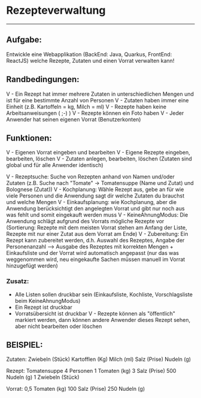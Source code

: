 # Rezepteverwaltung

---

## Aufgabe:

Entwickle eine Webapplikation (BackEnd: Java, Quarkus, FrontEnd: ReactJS) welche Rezepte, Zutaten und einen Vorrat verwalten kann!

## Randbedingungen:

V - Ein Rezept hat immer mehrere Zutaten in unterschiedlichen Mengen und ist für eine bestimmte Anzahl von Personen
V - Zutaten haben immer eine Einheit (z.B. Kartoffeln = kg, Milch = ml)
V - Rezepte haben keine Arbeitsanweisungen ( ;-) )
V - Rezepte können ein Foto haben
V - Jeder Anwender hat seinen eigenen Vorrat (Benutzerkonten)

## Funktionen:

V - Eigenen Vorrat eingeben und bearbeiten
V - Eigene Rezepte eingeben, bearbeiten, löschen
V - Zutaten anlegen, bearbeiten, löschen (Zutaten sind global und für alle Anwender identisch)

V - Rezeptsuche: Suche von Rezepten anhand von Namen und/oder Zutaten (z.B. Suche nach "Tomate" -> Tomatensuppe (Name und Zutat) und Bolognese (Zutat))
V - Kochplanung: Wähle Rezept aus, gebe an für wie viele Personen und die Anwendung sagt dir welche Zutaten du brauchst und welche Mengen
V - Einkaufsplanung: wie Kochplanung, aber die Anwendung berücksichtigt den angelegten Vorrat und gibt nur noch aus was fehlt und somit eingekauft werden muss
V - KeineAhnungModus: Die Anwendung schlägt aufgrund des Vorrats mögliche Rezepte vor (Sortierung: Rezepte mit dem meisten Vorrat stehen am Anfang der Liste, Rezepte mit nur einer Zutat aus dem Vorrat am Ende)
V - Zubereitung: Ein Rezept kann zubereitet werden, d.h. Auswahl des Rezeptes, Angabe der Personenanzahl --> Ausgabe des Rezeptes mit korrekten Mengen + Einkaufsliste und der Vorrat wird automatisch angepasst (nur das was weggenommen wird, neu eingekaufte Sachen müssen manuell im Vorrat hinzugefügt werden)

### Zusatz:

- Alle Listen sollen druckbar sein (Einkaufsliste, Kochliste, Vorschlagsliste beim KeineAhnungModus)
- Ein Rezept ist druckbar
- Vorratsübersicht ist druckbar
  V - Rezepte können als "öffentlich" markiert werden, dann können andere Anwender dieses Rezept sehen, aber nicht bearbeiten oder löschen

## BEISPIEL:

Zutaten:
Zwiebeln (Stück)
Kartofflen (Kg)
Milch (ml)
Salz (Prise)
Nudeln (g)

Rezept:
Tomatensuppe
4 Personen
1 Tomaten (kg)
3 Salz (Prise)
500 Nudeln (g)
1 Zwiebeln (Stück)

Vorrat:
0,5 Tomaten (kg)
100 Salz (Prise)
250 Nudeln (g)
